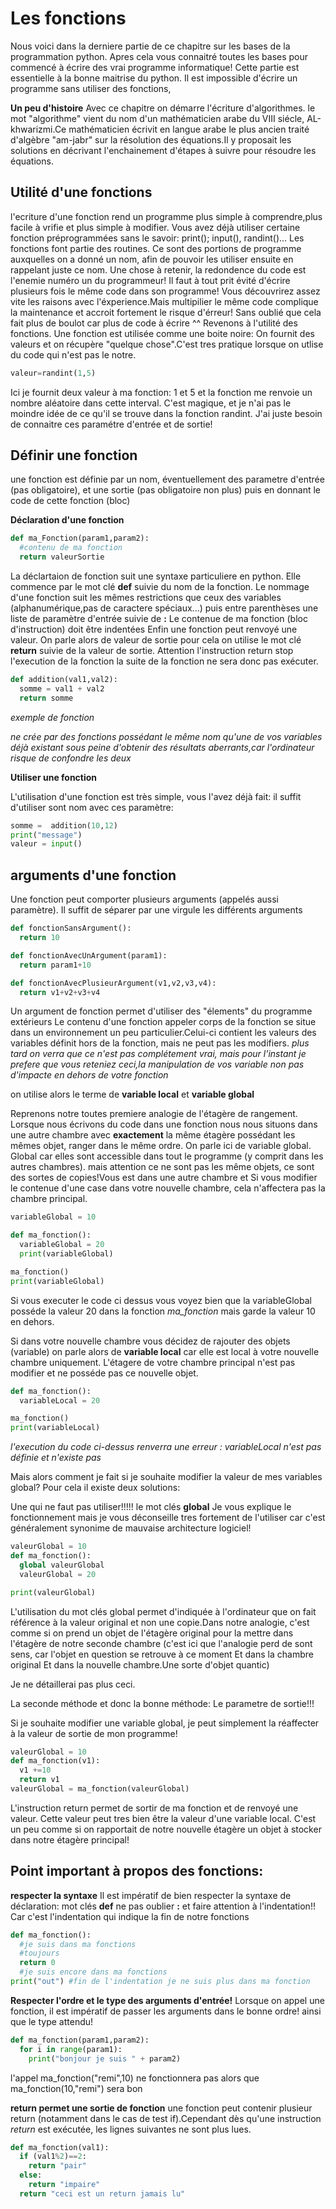 # Les fonctions

Nous voici dans la derniere partie de ce chapitre sur les bases de la programmation python.
Apres cela vous connaitré toutes les bases pour commencé à écrire des vrai programme informatique!
Cette partie est essentielle à la bonne maitrise du python. Il est impossible d'écrire un programme sans utiliser des fonctions,


**Un peu d'histoire**
Avec ce chapitre on démarre l'écriture d'algorithmes. le mot "algorithme" vient du nom d'un mathématicien arabe du VIII siécle, AL-khwarizmi.Ce mathématicien écrivit en langue arabe le plus ancien traité d'algèbre "am-jabr" sur la résolution des équations.Il y proposait les solutions en décrivant l'enchainement d'étapes à suivre pour résoudre les équations.


## Utilité d'une fonctions
l'ecriture d'une fonction  rend un programme plus simple à comprendre,plus facile à vrifie et plus simple à modifier.
Vous avez déjà utiliser certaine fonction préprogrammées sans le savoir: print(); input(), randint()...
Les fonctions font partie des routines. Ce sont des portions de programme auxquelles on a donné un nom, afin de pouvoir les utiliser ensuite en rappelant juste ce nom.
Une chose à retenir, la redondence du code est l'enemie numéro un du programmeur! Il faut à tout prit évité d'écrire plusieurs fois le même code dans son programme!
Vous découvrirez assez vite les raisons avec l'éxperience.Mais multipilier le même code complique la maintenance et accroit fortement le risque d'érreur!
Sans oublié que cela fait plus de boulot car plus de code à écrire ^^
Revenons à l'utilité des fonctions.
Une fonction est utilisée comme une boite noire: On fournit des valeurs et on récupère "quelque chose".C'est tres pratique lorsque on utlise du code qui n'est pas le notre.

```python
valeur=randint(1,5)
```
Ici je fournit deux valeur à ma fonction: 1 et 5 et la fonction me renvoie un nombre aléatoire dans cette interval. C'est magique, et je n'ai pas le moindre idée de ce qu'il se trouve dans la fonction randint. J'ai juste besoin de connaitre ces paramétre d'entrée et de sortie!

## Définir une fonction
 une fonction est définie par un nom, éventuellement des parametre d'entrée (pas obligatoire), et une sortie (pas obligatoire non plus) puis en donnant le code de cette fonction (bloc)

**Déclaration d'une fonction**
```python
def ma_Fonction(param1,param2):
  #contenu de ma fonction
  return valeurSortie
```

La déclartaion de fonction suit une syntaxe particuliere en python.
Elle commence par le mot clé **def** suivie du nom de la fonction.
Le nommage d'une fonction suit les mêmes restrictions que ceux des variables (alphanumérique,pas de caractere spéciaux...)
puis entre parenthèses une liste de paramètre d'entrée suivie de **:**
Le contenue de ma fonction (bloc d'instruction) doit être indentées
Enfin une fonction peut renvoyé une valeur. On parle alors de valeur de sortie
pour cela on utilise le mot clé **return** suivie de la valeur de sortie.
Attention l'instruction return stop l'execution de la fonction la suite de la fonction ne sera donc pas exécuter.



```python
def addition(val1,val2):
  somme = val1 + val2
  return somme
```
_exemple de fonction_

_ne crée par des fonctions possédant le même nom qu'une de vos variables déjà existant sous peine d'obtenir des résultats aberrants,car l'ordinateur risque de confondre les deux_


**Utiliser une fonction**

L'utilisation d'une fonction est très simple, vous l'avez déjà fait: il suffit d'utiliser sont nom avec ces paramètre:
```python
somme =  addition(10,12)
print("message")
valeur = input()
```

## arguments d'une fonction
Une fonction peut comporter plusieurs arguments (appelés aussi paramètre). Il suffit de séparer par une virgule les différents arguments

```python
def fonctionSansArgument():
  return 10

def fonctionAvecUnArgument(param1):
  return param1+10

def fonctionAvecPlusieurArgument(v1,v2,v3,v4):
  return v1+v2+v3+v4    
```

Un argument de fonction permet d'utiliser des "élements" du programme extérieurs
Le contenu d'une fonction appeler corps de la fonction se situe dans un environnement un peu particulier.Celui-ci contient les valeurs des variables définit hors de la fonction,
mais ne peut pas les modifiers.
_plus tard on verra que ce n'est pas complétement vrai, mais pour l'instant je prefere que vous reteniez ceci,la manipulation de vos variable non pas d'impacte en dehors de votre fonction_

on utilise alors le terme de **variable local** et **variable global**

Reprenons notre toutes premiere analogie de l'étagère de rangement.
Lorsque nous écrivons du code dans une fonction nous nous situons dans une autre chambre avec **exactement** la même étagère possédant les mêmes objet, ranger dans le même ordre.
On parle ici de variable global. Global car elles sont accessible dans tout le programme (y comprit dans les autres chambres).
mais attention ce ne sont pas les même objets, ce sont des sortes de copies!Vous est dans une autre chambre et Si vous modifier le contenue d'une case dans votre nouvelle chambre, cela n'affectera pas la chambre principal.

```python runnable
variableGlobal = 10

def ma_fonction():
  variableGlobal = 20
  print(variableGlobal)

ma_fonction()
print(variableGlobal)
```
Si vous executer le code ci dessus vous voyez bien que la variableGlobal posséde la valeur 20 dans la fonction _ma_fonction_  mais garde la valeur 10 en dehors.

Si dans votre nouvelle chambre vous décidez de rajouter des objets (variable) on parle alors de **variable local** car elle est local à votre nouvelle chambre uniquement.
L'étagere de votre chambre principal n'est pas modifier et ne posséde pas ce nouvelle objet.


```python
def ma_fonction():
  variableLocal = 20

ma_fonction()
print(variableLocal)
```
_l'execution du code ci-dessus renverra une erreur : variableLocal n'est pas définie et n'existe pas_

Mais alors comment je fait si je souhaite modifier la valeur de mes variables global?
Pour cela il existe deux solutions:

Une qui ne faut pas utiliser!!!!!
le mot clés **global**
Je vous explique le fonctionnement mais je vous déconseille tres fortement de l'utiliser car c'est généralement synonime de mauvaise architecture logiciel!

```python runnable
valeurGlobal = 10
def ma_fonction():
  global valeurGlobal
  valeurGlobal = 20

print(valeurGlobal)  
```

L'utilisation du mot clés global permet d'indiquée à l'ordinateur que on fait référence à la valeur original et non une copie.Dans notre analogie, c'est comme si on prend un objet de
l'étagère original pour la mettre dans l'étagère de notre seconde chambre (c'est ici que l'analogie perd de sont sens, car l'objet en question se retrouve à ce moment Et dans la chambre original Et dans la nouvelle chambre.Une sorte d'objet quantic)

Je ne détaillerai pas plus ceci.

La seconde méthode et donc la bonne méthode:
Le parametre de sortie!!!

Si je souhaite modifier une variable global, je peut simplement la réaffecter à la valeur de sortie de mon programme!
```python
valeurGlobal = 10
def ma_fonction(v1):
  v1 +=10
  return v1
valeurGlobal = ma_fonction(valeurGlobal)
```

L'instruction return permet de sortir de ma fonction et de renvoyé une valeur. Cette valeur peut tres bien être la valeur d'une variable local.
C'est un peu comme si on rapportait de notre nouvelle étagère un objet à stocker dans notre étagère principal!



## Point important à propos des fonctions:

**respecter la syntaxe**
Il est impératif de bien respecter la syntaxe de déclaration:
mot clés **def** ne pas oublier **:**
et faire attention à l'indentation!!
Car c'est l'indentation qui indique la fin de notre fonctions
```python
def ma_fonction():
  #je suis dans ma fonctions
  #toujours
  return 0
  #je suis encore dans ma fonctions
print("out") #fin de l'indentation je ne suis plus dans ma fonction
```

**Respecter l'ordre et le type des arguments d'entrée!**
Lorsque on appel une fonction, il est impératif de passer les arguments dans le bonne ordre!
ainsi que le type attendu!

```python
def ma_fonction(param1,param2):
  for i in range(param1):
    print("bonjour je suis " + param2)
```

l'appel ma_fonction("remi",10) ne fonctionnera pas alors que ma_fonction(10,"remi") sera bon

**return permet une sortie de fonction**
une fonction peut contenir plusieur return (notamment dans le cas de test if).Cependant dès qu'une instruction _return_ est exécutée, les lignes suivantes ne sont plus lues.
```python
def ma_fonction(val1):
  if (val1%2)==2:
    return "pair"
  else:
    return "impaire"
  return "ceci est un return jamais lu"  
```
